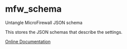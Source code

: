 # mfw_schema
Untangle MicroFirewall JSON schema

This stores the JSON schemas that describe the settings.

[Online Documentation](https://microfirewall.readthedocs.io/en/latest/?)

